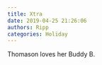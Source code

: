 ```yaml
---
title: Xtra
date: 2019-04-25 21:26:06
authors: Ripp
categories: Holiday
---
```


 Thomason loves her Buddy B.